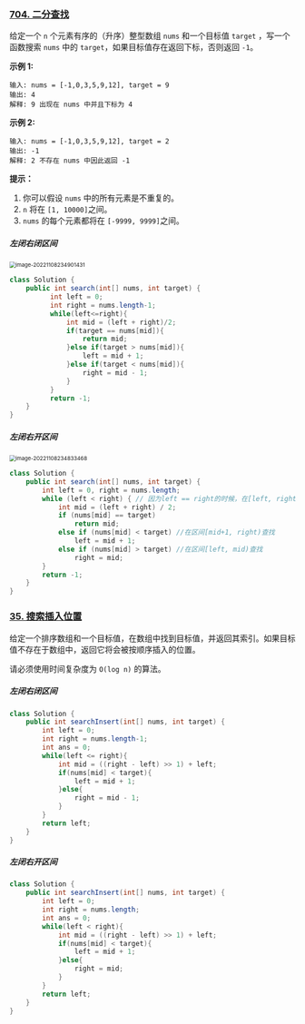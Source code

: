 ### [704. 二分查找](https://leetcode.cn/problems/binary-search/)

给定一个 `n` 个元素有序的（升序）整型数组 `nums` 和一个目标值 `target`  ，写一个函数搜索 `nums` 中的 `target`，如果目标值存在返回下标，否则返回 `-1`。


 **示例 1:**

```
输入: nums = [-1,0,3,5,9,12], target = 9
输出: 4
解释: 9 出现在 nums 中并且下标为 4
```

**示例 2:**

```
输入: nums = [-1,0,3,5,9,12], target = 2
输出: -1
解释: 2 不存在 nums 中因此返回 -1
```

 

**提示：**

1. 你可以假设 `nums` 中的所有元素是不重复的。
2. `n` 将在 `[1, 10000]`之间。
3. `nums` 的每个元素都将在 `[-9999, 9999]`之间。



##### 左闭右闭区间

<img src="https://palepics.oss-cn-guangzhou.aliyuncs.com/img/image-20221108234901431.png" alt="image-20221108234901431" style="zoom:67%;" />

```java
class Solution {
    public int search(int[] nums, int target) {
          int left = 0;
          int right = nums.length-1;
          while(left<=right){
              int mid = (left + right)/2;
              if(target == nums[mid]){
                  return mid;
              }else if(target > nums[mid]){
                  left = mid + 1;
              }else if(target < nums[mid]){
                  right = mid - 1;
              }
          }
          return -1;
    }
}
```





##### 左闭右开区间

<img src="https://palepics.oss-cn-guangzhou.aliyuncs.com/img/image-20221108234833468.png" alt="image-20221108234833468" style="zoom: 67%;" />



```java
class Solution {
    public int search(int[] nums, int target) {
        int left = 0, right = nums.length;
        while (left < right) { // 因为left == right的时候，在[left, right)是无效的空间，所以使用 <
            int mid = (left + right) / 2;
            if (nums[mid] == target)
                return mid;
            else if (nums[mid] < target) //在区间[mid+1, right)查找
                left = mid + 1;
            else if (nums[mid] > target) //在区间[left, mid)查找
                right = mid;
        }
        return -1;
    }
}
```





### [35. 搜索插入位置](https://leetcode.cn/problems/search-insert-position/)

给定一个排序数组和一个目标值，在数组中找到目标值，并返回其索引。如果目标值不存在于数组中，返回它将会被按顺序插入的位置。

请必须使用时间复杂度为 `O(log n)` 的算法。

##### 左闭右闭区间

```java
class Solution {
    public int searchInsert(int[] nums, int target) {
        int left = 0;
        int right = nums.length-1;
        int ans = 0;
        while(left <= right){
            int mid = ((right - left) >> 1) + left;
            if(nums[mid] < target){
                left = mid + 1;
            }else{
                right = mid - 1;
            }
        }
        return left;
    }
}
```



##### 左闭右开区间

```java
class Solution {
    public int searchInsert(int[] nums, int target) {
        int left = 0;
        int right = nums.length;
        int ans = 0;
        while(left < right){
            int mid = ((right - left) >> 1) + left;
            if(nums[mid] < target){
                left = mid + 1;
            }else{
                right = mid;
            }
        }
        return left;
    }
}
```

